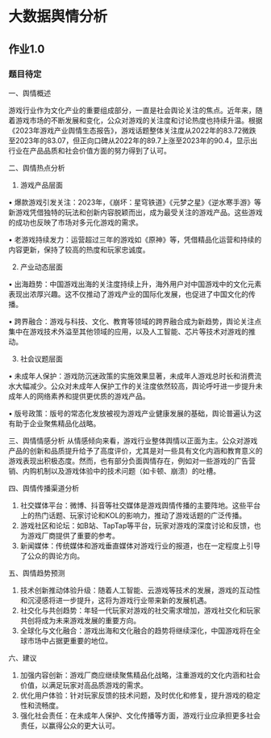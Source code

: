 # 大数据舆情分析

## 作业1.0

### 题目待定

一、舆情概述

游戏行业作为文化产业的重要组成部分，一直是社会舆论关注的焦点。近年来，随着游戏市场的不断发展和变化，公众对游戏的关注度和讨论热度也持续升温。根据《2023年游戏产业舆情生态报告》，游戏话题整体关注度从2022年的83.72微跌至2023年的83.07，但正向口碑从2022年的89.7上涨至2023年的90.4，显示出行业在产品品质和社会价值方面的努力得到了认可。

二、舆情热点分析

1. 游戏产品层面

• 爆款游戏引发关注：2023年，《崩坏：星穹铁道》《元梦之星》《逆水寒手游》等新游戏凭借独特的玩法和创新内容脱颖而出，成为最受关注的游戏产品。这些游戏的成功也反映了市场对多元化游戏的需求。

• 老游戏持续发力：运营超过三年的游戏如《原神》等，凭借精品化运营和持续的内容更新，保持了较高的热度和玩家忠诚度。

2. 产业动态层面

• 出海趋势：中国游戏出海的关注度持续上升，海外用户对中国游戏中的文化元素表现出浓厚兴趣。这不仅推动了游戏产业的国际化发展，也促进了中国文化的传播。

• 跨界融合：游戏与科技、文化、教育等领域的跨界融合成为新趋势，舆论关注点集中在游戏技术外溢至其他领域的应用，以及人工智能、芯片等技术对游戏的推动。

3. 社会议题层面

• 未成年人保护：游戏防沉迷政策的实施效果显著，未成年人游戏总时长和消费流水大幅减少。公众对未成年人保护工作的关注度依然较高，舆论呼吁进一步提升未成年人的网络素养和提供更优质的游戏产品。

• 版号政策：版号的常态化发放被视为游戏产业健康发展的基础，舆论普遍认为这有助于企业聚焦精品化战略。

三、舆情情感分析
从情感倾向来看，游戏行业整体舆情以正面为主。公众对游戏产品的创新和品质提升给予了高度评价，尤其是对一些具有文化内涵和教育意义的游戏表现出积极态度。然而，也有部分负面舆情存在，例如对一些游戏的广告营销、内购机制以及游戏体验中的技术问题（如卡顿、崩溃）的吐槽。


四、舆情传播渠道分析

1. 社交媒体平台：微博、抖音等社交媒体是游戏舆情传播的主要阵地。这些平台上的热门话题、玩家讨论和KOL的影响力，推动了游戏话题的广泛传播。
2. 游戏社区和论坛：如B站、TapTap等平台，玩家对游戏的深度讨论和反馈，也为游戏厂商提供了重要的参考。
3. 新闻媒体：传统媒体和游戏垂直媒体对游戏行业的报道，也在一定程度上引导了公众的舆论方向。


五、舆情趋势预测

1. 技术创新推动体验升级：随着人工智能、云游戏等技术的发展，游戏的互动性和沉浸感将进一步提升，这将为游戏行业带来新的发展机遇。
2. 社交化与共创趋势：年轻一代玩家对游戏的社交需求增加，游戏社交化和玩家共创将成为未来游戏发展的重要方向。
3. 全球化与文化融合：游戏出海和文化融合的趋势将继续深化，中国游戏将在全球市场中占据更重要的地位。


六、建议

1. 加强内容创新：游戏厂商应继续聚焦精品化战略，注重游戏的文化内涵和社会价值，以满足玩家对高品质游戏的需求。
2. 优化用户体验：针对玩家反馈的技术问题，及时优化和修复，提升游戏的稳定性和流畅度。
3. 强化社会责任：在未成年人保护、文化传播等方面，游戏行业应承担更多社会责任，以赢得公众的更大认可。
